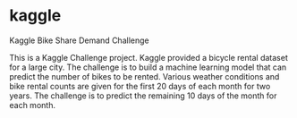 # kaggle
Kaggle Bike Share Demand Challenge

This is a Kaggle Challenge project. Kaggle provided a bicycle rental dataset for a large city. The challenge is to build a machine learning model that can predict the number of bikes to be rented. Various weather conditions and bike rental counts are given for the first 20 days of each month for two years. The challenge is to predict the remaining 10 days of the month for each month.
